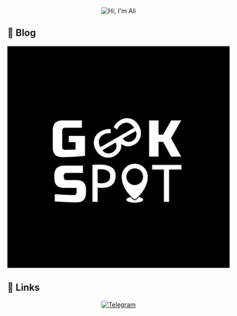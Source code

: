 <p align="center">
  <img src="https://github.com/matyo91/matyo91/raw/main/assets/github.gif" alt="Hi, I'm Ali">
</p>



## :memo: Blog
<p align="center">
<!-- BLOG-POST-LIST:START -->
  <a href="https://t.me/Geek_Spot"><img src="https://github.com/geek-spot/geek-spot/raw/main/photo_2024-07-09_19-11-34.jpg" alt="Telegram"/></a>
<!-- BLOG-POST-LIST:END -->
  </p>
  
## :link: Links

<p align="center">
  <a href="https://t.me/Geek_Spot"><img src="https://static.vecteezy.com/system/resources/previews/018/930/487/large_2x/telegram-logo-telegram-icon-transparent-free-png.png" alt="Telegram"/></a>
  </p>
